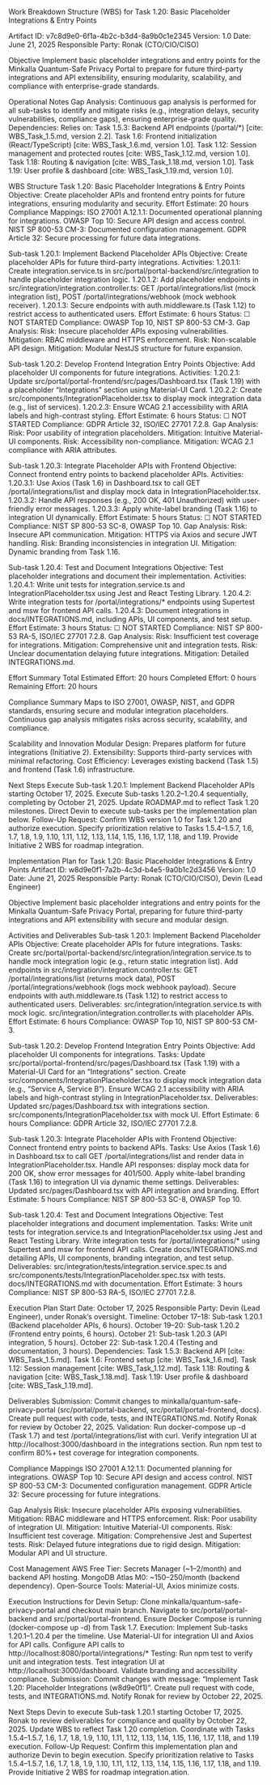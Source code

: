 Work Breakdown Structure (WBS) for Task 1.20: Basic Placeholder Integrations & Entry Points

Artifact ID: v7c8d9e0-6f1a-4b2c-b3d4-8a9b0c1e2345 Version: 1.0 Date: June 21, 2025 Responsible Party: Ronak (CTO/CIO/CISO)

Objective Implement basic placeholder integrations and entry points for the Minkalla Quantum-Safe Privacy Portal to prepare for future third-party integrations and API extensibility, ensuring modularity, scalability, and compliance with enterprise-grade standards.

Operational Notes Gap Analysis: Continuous gap analysis is performed for all sub-tasks to identify and mitigate risks (e.g., integration delays, security vulnerabilities, compliance gaps), ensuring enterprise-grade quality. Dependencies: Relies on: Task 1.5.3: Backend API endpoints (/portal/*) [cite: WBS_Task_1.5.md, version 2.2]. Task 1.6: Frontend initialization (React/TypeScript) [cite: WBS_Task_1.6.md, version 1.0]. Task 1.12: Session management and protected routes [cite: WBS_Task_1.12.md, version 1.0]. Task 1.18: Routing & navigation [cite: WBS_Task_1.18.md, version 1.0]. Task 1.19: User profile & dashboard [cite: WBS_Task_1.19.md, version 1.0].

WBS Structure Task 1.20: Basic Placeholder Integrations & Entry Points Objective: Create placeholder APIs and frontend entry points for future integrations, ensuring modularity and security. Effort Estimate: 20 hours Compliance Mappings: ISO 27001 A.12.1.1: Documented operational planning for integrations. OWASP Top 10: Secure API design and access control. NIST SP 800-53 CM-3: Documented configuration management. GDPR Article 32: Secure processing for future data integrations.

Sub-task 1.20.1: Implement Backend Placeholder APIs Objective: Create placeholder APIs for future third-party integrations. Activities: 1.20.1.1: Create integration.service.ts in src/portal/portal-backend/src/integration to handle placeholder integration logic. 1.20.1.2: Add placeholder endpoints in src/integration/integration.controller.ts: GET /portal/integrations/list (mock integration list), POST /portal/integrations/webhook (mock webhook receiver). 1.20.1.3: Secure endpoints with auth.middleware.ts (Task 1.12) to restrict access to authenticated users. Effort Estimate: 6 hours Status: ☐ NOT STARTED Compliance: OWASP Top 10, NIST SP 800-53 CM-3. Gap Analysis: Risk: Insecure placeholder APIs exposing vulnerabilities. Mitigation: RBAC middleware and HTTPS enforcement. Risk: Non-scalable API design. Mitigation: Modular NestJS structure for future expansion.

Sub-task 1.20.2: Develop Frontend Integration Entry Points Objective: Add placeholder UI components for future integrations. Activities: 1.20.2.1: Update src/portal/portal-frontend/src/pages/Dashboard.tsx (Task 1.19) with a placeholder “Integrations” section using Material-UI Card. 1.20.2.2: Create src/components/IntegrationPlaceholder.tsx to display mock integration data (e.g., list of services). 1.20.2.3: Ensure WCAG 2.1 accessibility with ARIA labels and high-contrast styling. Effort Estimate: 6 hours Status: ☐ NOT STARTED Compliance: GDPR Article 32, ISO/IEC 27701 7.2.8. Gap Analysis: Risk: Poor usability of integration placeholders. Mitigation: Intuitive Material-UI components. Risk: Accessibility non-compliance. Mitigation: WCAG 2.1 compliance with ARIA attributes.

Sub-task 1.20.3: Integrate Placeholder APIs with Frontend Objective: Connect frontend entry points to backend placeholder APIs. Activities: 1.20.3.1: Use Axios (Task 1.6) in Dashboard.tsx to call GET /portal/integrations/list and display mock data in IntegrationPlaceholder.tsx. 1.20.3.2: Handle API responses (e.g., 200 OK, 401 Unauthorized) with user-friendly error messages. 1.20.3.3: Apply white-label branding (Task 1.16) to integration UI dynamically. Effort Estimate: 5 hours Status: ☐ NOT STARTED Compliance: NIST SP 800-53 SC-8, OWASP Top 10. Gap Analysis: Risk: Insecure API communication. Mitigation: HTTPS via Axios and secure JWT handling. Risk: Branding inconsistencies in integration UI. Mitigation: Dynamic branding from Task 1.16.

Sub-task 1.20.4: Test and Document Integrations Objective: Test placeholder integrations and document their implementation. Activities: 1.20.4.1: Write unit tests for integration.service.ts and IntegrationPlaceholder.tsx using Jest and React Testing Library. 1.20.4.2: Write integration tests for /portal/integrations/* endpoints using Supertest and msw for frontend API calls. 1.20.4.3: Document integrations in docs/INTEGRATIONS.md, including APIs, UI components, and test setup. Effort Estimate: 3 hours Status: ☐ NOT STARTED Compliance: NIST SP 800-53 RA-5, ISO/IEC 27701 7.2.8. Gap Analysis: Risk: Insufficient test coverage for integrations. Mitigation: Comprehensive unit and integration tests. Risk: Unclear documentation delaying future integrations. Mitigation: Detailed INTEGRATIONS.md.

Effort Summary Total Estimated Effort: 20 hours Completed Effort: 0 hours Remaining Effort: 20 hours

Compliance Summary Maps to ISO 27001, OWASP, NIST, and GDPR standards, ensuring secure and modular integration placeholders. Continuous gap analysis mitigates risks across security, scalability, and compliance.

Scalability and Innovation Modular Design: Prepares platform for future integrations (Initiative 2). Extensibility: Supports third-party services with minimal refactoring. Cost Efficiency: Leverages existing backend (Task 1.5) and frontend (Task 1.6) infrastructure.

Next Steps Execute Sub-task 1.20.1: Implement Backend Placeholder APIs starting October 17, 2025. Execute Sub-tasks 1.20.2–1.20.4 sequentially, completing by October 21, 2025. Update ROADMAP.md to reflect Task 1.20 milestones. Direct Devin to execute sub-tasks per the implementation plan below. Follow-Up Request: Confirm WBS version 1.0 for Task 1.20 and authorize execution. Specify prioritization relative to Tasks 1.5.4–1.5.7, 1.6, 1.7, 1.8, 1.9, 1.10, 1.11, 1.12, 1.13, 1.14, 1.15, 1.16, 1.17, 1.18, and 1.19. Provide Initiative 2 WBS for roadmap integration.

Implementation Plan for Task 1.20: Basic Placeholder Integrations & Entry Points Artifact ID: w8d9e0f1-7a2b-4c3d-b4e5-9a0b1c2d3456 Version: 1.0 Date: June 21, 2025 Responsible Party: Ronak (CTO/CIO/CISO), Devin (Lead Engineer)

Objective Implement basic placeholder integrations and entry points for the Minkalla Quantum-Safe Privacy Portal, preparing for future third-party integrations and API extensibility with secure and modular design.

Activities and Deliverables Sub-task 1.20.1: Implement Backend Placeholder APIs Objective: Create placeholder APIs for future integrations. Tasks: Create src/portal/portal-backend/src/integration/integration.service.ts to handle mock integration logic (e.g., return static integration list). Add endpoints in src/integration/integration.controller.ts: GET /portal/integrations/list (returns mock data), POST /portal/integrations/webhook (logs mock webhook payload). Secure endpoints with auth.middleware.ts (Task 1.12) to restrict access to authenticated users. Deliverables: src/integration/integration.service.ts with mock logic. src/integration/integration.controller.ts with placeholder APIs. Effort Estimate: 6 hours Compliance: OWASP Top 10, NIST SP 800-53 CM-3.

Sub-task 1.20.2: Develop Frontend Integration Entry Points Objective: Add placeholder UI components for integrations. Tasks: Update src/portal/portal-frontend/src/pages/Dashboard.tsx (Task 1.19) with a Material-UI Card for an “Integrations” section. Create src/components/IntegrationPlaceholder.tsx to display mock integration data (e.g., “Service A, Service B”). Ensure WCAG 2.1 accessibility with ARIA labels and high-contrast styling in IntegrationPlaceholder.tsx. Deliverables: Updated src/pages/Dashboard.tsx with integrations section. src/components/IntegrationPlaceholder.tsx with mock UI. Effort Estimate: 6 hours Compliance: GDPR Article 32, ISO/IEC 27701 7.2.8.

Sub-task 1.20.3: Integrate Placeholder APIs with Frontend Objective: Connect frontend entry points to backend APIs. Tasks: Use Axios (Task 1.6) in Dashboard.tsx to call GET /portal/integrations/list and render data in IntegrationPlaceholder.tsx. Handle API responses: display mock data for 200 OK, show error messages for 401/500. Apply white-label branding (Task 1.16) to integration UI via dynamic theme settings. Deliverables: Updated src/pages/Dashboard.tsx with API integration and branding. Effort Estimate: 5 hours Compliance: NIST SP 800-53 SC-8, OWASP Top 10.

Sub-task 1.20.4: Test and Document Integrations Objective: Test placeholder integrations and document implementation. Tasks: Write unit tests for integration.service.ts and IntegrationPlaceholder.tsx using Jest and React Testing Library. Write integration tests for /portal/integrations/* using Supertest and msw for frontend API calls. Create docs/INTEGRATIONS.md detailing APIs, UI components, branding integration, and test setup. Deliverables: src/integration/tests/integration.service.spec.ts and src/components/tests/IntegrationPlaceholder.spec.tsx with tests. docs/INTEGRATIONS.md with documentation. Effort Estimate: 3 hours Compliance: NIST SP 800-53 RA-5, ISO/IEC 27701 7.2.8.

Execution Plan Start Date: October 17, 2025 Responsible Party: Devin (Lead Engineer), under Ronak’s oversight. Timeline: October 17–18: Sub-task 1.20.1 (Backend placeholder APIs, 6 hours). October 19–20: Sub-task 1.20.2 (Frontend entry points, 6 hours). October 21: Sub-task 1.20.3 (API integration, 5 hours). October 22: Sub-task 1.20.4 (Testing and documentation, 3 hours). Dependencies: Task 1.5.3: Backend API [cite: WBS_Task_1.5.md]. Task 1.6: Frontend setup [cite: WBS_Task_1.6.md]. Task 1.12: Session management [cite: WBS_Task_1.12.md]. Task 1.18: Routing & navigation [cite: WBS_Task_1.18.md]. Task 1.19: User profile & dashboard [cite: WBS_Task_1.19.md].

Deliverables Submission: Commit changes to minkalla/quantum-safe-privacy-portal (src/portal/portal-backend, src/portal/portal-frontend, docs). Create pull request with code, tests, and INTEGRATIONS.md. Notify Ronak for review by October 22, 2025. Validation: Run docker-compose up -d (Task 1.7) and test /portal/integrations/list with curl. Verify integration UI at http://localhost:3000/dashboard in the integrations section. Run npm test to confirm 80%+ test coverage for integration components.

Compliance Mappings ISO 27001 A.12.1.1: Documented planning for integrations. OWASP Top 10: Secure API design and access control. NIST SP 800-53 CM-3: Documented configuration management. GDPR Article 32: Secure processing for future integrations.

Gap Analysis Risk: Insecure placeholder APIs exposing vulnerabilities. Mitigation: RBAC middleware and HTTPS enforcement. Risk: Poor usability of integration UI. Mitigation: Intuitive Material-UI components. Risk: Insufficient test coverage. Mitigation: Comprehensive Jest and Supertest tests. Risk: Delayed future integrations due to rigid design. Mitigation: Modular API and UI structure.

Cost Management AWS Free Tier: Secrets Manager (~$1–$2/month) and backend API hosting. MongoDB Atlas M0: ~$150–$250/month (backend dependency). Open-Source Tools: Material-UI, Axios minimize costs.

Execution Instructions for Devin Setup: Clone minkalla/quantum-safe-privacy-portal and checkout main branch. Navigate to src/portal/portal-backend and src/portal/portal-frontend. Ensure Docker Compose is running (docker-compose up -d) from Task 1.7. Execution: Implement Sub-tasks 1.20.1–1.20.4 per the timeline. Use Material-UI for integration UI and Axios for API calls. Configure API calls to http://localhost:8080/portal/integrations/* Testing: Run npm test to verify unit and integration tests. Test integration UI at http://localhost:3000/dashboard. Validate branding and accessibility compliance. Submission: Commit changes with message: “Implement Task 1.20: Placeholder Integrations (w8d9e0f1)”. Create pull request with code, tests, and INTEGRATIONS.md. Notify Ronak for review by October 22, 2025.

Next Steps Devin to execute Sub-task 1.20.1 starting October 17, 2025. Ronak to review deliverables for compliance and quality by October 22, 2025. Update WBS to reflect Task 1.20 completion. Coordinate with Tasks 1.5.4–1.5.7, 1.6, 1.7, 1.8, 1.9, 1.10, 1.11, 1.12, 1.13, 1.14, 1.15, 1.16, 1.17, 1.18, and 1.19 execution. Follow-Up Request: Confirm this implementation plan and authorize Devin to begin execution. Specify prioritization relative to Tasks 1.5.4–1.5.7, 1.6, 1.7, 1.8, 1.9, 1.10, 1.11, 1.12, 1.13, 1.14, 1.15, 1.16, 1.17, 1.18, and 1.19. Provide Initiative 2 WBS for roadmap integration.ation.